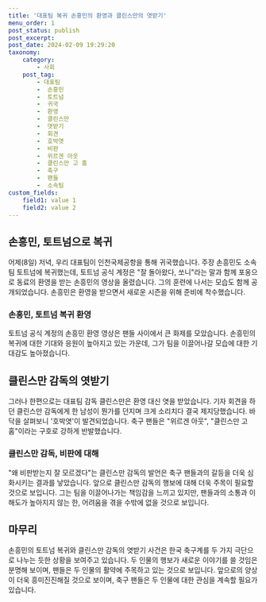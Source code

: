 ```yaml
---
title: '대표팀 복귀 손흥민의 환영과 클린스만의 엿받기'
menu_order: 1
post_status: publish
post_excerpt: 
post_date: 2024-02-09 19:29:20
taxonomy:
    category:
        - 사회
    post_tag:
        - 대표팀
        -  손흥민
        -  토트넘
        -  귀국
        -  환영
        -  클린스만
        -  엿받기
        -  회견
        -  호박엿
        -  비판
        -  위르겐 아웃
        -  클린스만 고 홈
        -  축구
        -  팬들
        -  소속팀
custom_fields:
    field1: value 1
    field2: value 2
---
```


## 손흥민, 토트넘으로 복귀
어제(8일) 저녁, 우리 대표팀이 인천국제공항을 통해 귀국했습니다. 주장 손흥민도 소속팀 토트넘에 복귀했는데, 토트넘 공식 계정은 "잘 돌아왔다, 쏘니"라는 말과 함께 포옹으로 동료의 환영을 받는 손흥민의 영상을 올렸습니다. 그의 훈련에 나서는 모습도 함께 공개되었습니다. 손흥민은 환영을 받으면서 새로운 시즌을 위해 준비에 착수했습니다.
### 손흥민, 토트넘 복귀 환영
토트넘 공식 계정의 손흥민 환영 영상은 팬들 사이에서 큰 화제를 모았습니다. 손흥민의 복귀에 대한 기대와 응원이 높아지고 있는 가운데, 그가 팀을 이끌어나갈 모습에 대한 기대감도 높아졌습니다. 
## 클린스만 감독의 엿받기
그러나 한편으로는 대표팀 감독 클린스만은 환영 대신 엿을 받았습니다. 기자 회견을 하던 클린스만 감독에게 한 남성이 뭔가를 던지며 크게 소리치다 결국 제지당했습니다. 바닥을 살펴보니 '호박엿'이 발견되었습니다. 축구 팬들은 "위르겐 아웃", "클린스만 고 홈"이라는 구호로 강하게 반발했습니다.
### 클린스만 감독, 비판에 대해
"왜 비판받는지 잘 모르겠다"는 클린스만 감독의 발언은 축구 팬들과의 갈등을 더욱 심화시키는 결과를 낳았습니다. 앞으로 클린스만 감독의 행보에 대해 더욱 주목이 필요할 것으로 보입니다. 그는 팀을 이끌어나가는 책임감을 느끼고 있지만, 팬들과의 소통과 이해도가 높아지지 않는 한, 어려움을 겪을 수밖에 없을 것으로 보입니다.
## 마무리
손흥민의 토트넘 복귀와 클린스만 감독의 엿받기 사건은 한국 축구계를 두 가지 극단으로 나누는 듯한 상황을 보여주고 있습니다. 두 인물의 행보가 새로운 이야기를 쓸 것임은 분명해 보이며, 팬들은 두 인물의 활약에 주목하고 있는 것으로 보입니다. 앞으로의 양상이 더욱 흥미진진해질 것으로 보이며, 축구 팬들은 두 인물에 대한 관심을 계속할 필요가 있습니다.
